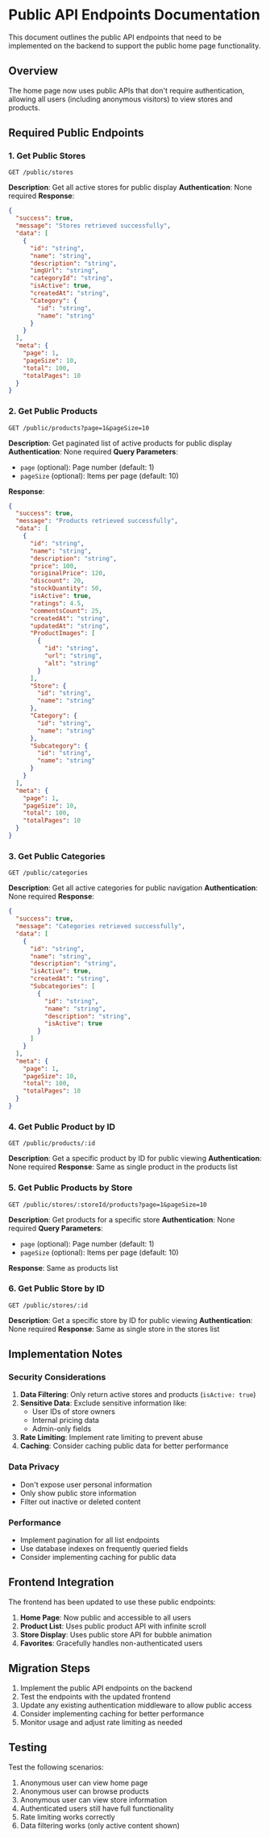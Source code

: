 # Public API Endpoints Documentation

This document outlines the public API endpoints that need to be implemented on the backend to support the public home page functionality.

## Overview

The home page now uses public APIs that don't require authentication, allowing all users (including anonymous visitors) to view stores and products.

## Required Public Endpoints

### 1. Get Public Stores
```
GET /public/stores
```
**Description**: Get all active stores for public display
**Authentication**: None required
**Response**: 
```json
{
  "success": true,
  "message": "Stores retrieved successfully",
  "data": [
    {
      "id": "string",
      "name": "string",
      "description": "string",
      "imgUrl": "string",
      "categoryId": "string",
      "isActive": true,
      "createdAt": "string",
      "Category": {
        "id": "string",
        "name": "string"
      }
    }
  ],
  "meta": {
    "page": 1,
    "pageSize": 10,
    "total": 100,
    "totalPages": 10
  }
}
```

### 2. Get Public Products
```
GET /public/products?page=1&pageSize=10
```
**Description**: Get paginated list of active products for public display
**Authentication**: None required
**Query Parameters**:
- `page` (optional): Page number (default: 1)
- `pageSize` (optional): Items per page (default: 10)

**Response**:
```json
{
  "success": true,
  "message": "Products retrieved successfully",
  "data": [
    {
      "id": "string",
      "name": "string",
      "description": "string",
      "price": 100,
      "originalPrice": 120,
      "discount": 20,
      "stockQuantity": 50,
      "isActive": true,
      "ratings": 4.5,
      "commentsCount": 25,
      "createdAt": "string",
      "updatedAt": "string",
      "ProductImages": [
        {
          "id": "string",
          "url": "string",
          "alt": "string"
        }
      ],
      "Store": {
        "id": "string",
        "name": "string"
      },
      "Category": {
        "id": "string",
        "name": "string"
      },
      "Subcategory": {
        "id": "string",
        "name": "string"
      }
    }
  ],
  "meta": {
    "page": 1,
    "pageSize": 10,
    "total": 100,
    "totalPages": 10
  }
}
```

### 3. Get Public Categories
```
GET /public/categories
```
**Description**: Get all active categories for public navigation
**Authentication**: None required
**Response**:
```json
{
  "success": true,
  "message": "Categories retrieved successfully",
  "data": [
    {
      "id": "string",
      "name": "string",
      "description": "string",
      "isActive": true,
      "createdAt": "string",
      "Subcategories": [
        {
          "id": "string",
          "name": "string",
          "description": "string",
          "isActive": true
        }
      ]
    }
  ],
  "meta": {
    "page": 1,
    "pageSize": 10,
    "total": 100,
    "totalPages": 10
  }
}
```

### 4. Get Public Product by ID
```
GET /public/products/:id
```
**Description**: Get a specific product by ID for public viewing
**Authentication**: None required
**Response**: Same as single product in the products list

### 5. Get Public Products by Store
```
GET /public/stores/:storeId/products?page=1&pageSize=10
```
**Description**: Get products for a specific store
**Authentication**: None required
**Query Parameters**:
- `page` (optional): Page number (default: 1)
- `pageSize` (optional): Items per page (default: 10)

**Response**: Same as products list

### 6. Get Public Store by ID
```
GET /public/stores/:id
```
**Description**: Get a specific store by ID for public viewing
**Authentication**: None required
**Response**: Same as single store in the stores list

## Implementation Notes

### Security Considerations
1. **Data Filtering**: Only return active stores and products (`isActive: true`)
2. **Sensitive Data**: Exclude sensitive information like:
   - User IDs of store owners
   - Internal pricing data
   - Admin-only fields
3. **Rate Limiting**: Implement rate limiting to prevent abuse
4. **Caching**: Consider caching public data for better performance

### Data Privacy
- Don't expose user personal information
- Only show public store information
- Filter out inactive or deleted content

### Performance
- Implement pagination for all list endpoints
- Use database indexes on frequently queried fields
- Consider implementing caching for public data

## Frontend Integration

The frontend has been updated to use these public endpoints:

1. **Home Page**: Now public and accessible to all users
2. **Product List**: Uses public product API with infinite scroll
3. **Store Display**: Uses public store API for bubble animation
4. **Favorites**: Gracefully handles non-authenticated users

## Migration Steps

1. Implement the public API endpoints on the backend
2. Test the endpoints with the updated frontend
3. Update any existing authentication middleware to allow public access
4. Consider implementing caching for better performance
5. Monitor usage and adjust rate limiting as needed

## Testing

Test the following scenarios:
1. Anonymous user can view home page
2. Anonymous user can browse products
3. Anonymous user can view store information
4. Authenticated users still have full functionality
5. Rate limiting works correctly
6. Data filtering works (only active content shown)
